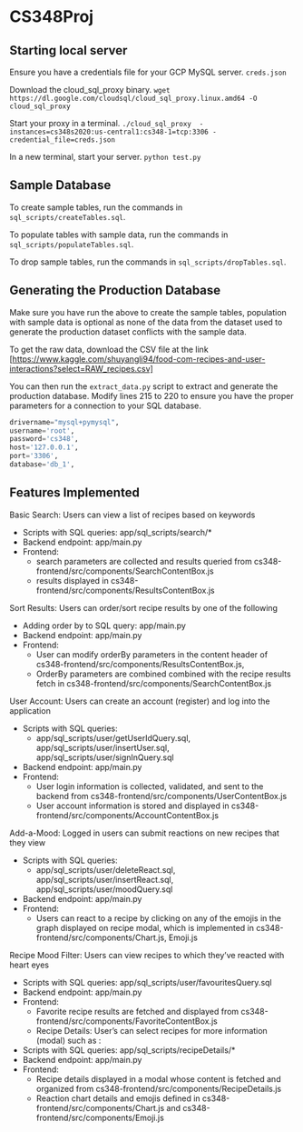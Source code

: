 # CS348Proj

## Starting local server
Ensure you have a credentials file for your GCP MySQL server.
```creds.json```

Download the cloud_sql_proxy binary.
```wget https://dl.google.com/cloudsql/cloud_sql_proxy.linux.amd64 -O cloud_sql_proxy```

Start your proxy in a terminal.
```./cloud_sql_proxy  -instances=cs348s2020:us-central1:cs348-1=tcp:3306 -credential_file=creds.json```

In a new terminal, start your server.
```python test.py```

## Sample Database
To create sample tables, run the commands in ```sql_scripts/createTables.sql```.

To populate tables with sample data, run the commands in ```sql_scripts/populateTables.sql```.

To drop sample tables, run the commands in ```sql_scripts/dropTables.sql```.

## Generating the Production Database
Make sure you have run the above to create the sample tables, population with sample data is optional as none of the data from the dataset used to generate the production dataset conflicts with the sample data.

To get the raw data, download the CSV file at the link [https://www.kaggle.com/shuyangli94/food-com-recipes-and-user-interactions?select=RAW_recipes.csv]

You can then run the ```extract_data.py``` script to extract and generate the production database. Modify lines 215 to 220 to ensure you have the proper parameters for a connection to your SQL database.
```python
drivername="mysql+pymysql",
username='root',
password='cs348',
host='127.0.0.1',
port='3306',
database='db_1',
```

## Features Implemented
Basic Search: Users can view a list of recipes based on keywords
- Scripts with SQL queries: app/sql_scripts/search/*
- Backend endpoint: app/main.py
- Frontend: 
  - search parameters are collected and results queried from cs348-frontend/src/components/SearchContentBox.js
  - results displayed in cs348-frontend/src/components/ResultsContentBox.js

Sort Results: Users can order/sort recipe results by one of the following
- Adding order by to SQL query: app/main.py
- Backend endpoint: app/main.py
- Frontend:
  - User can modify orderBy parameters in the content header of cs348-frontend/src/components/ResultsContentBox.js, 
  - OrderBy parameters are combined combined with the recipe results fetch in  cs348-frontend/src/components/SearchContentBox.js

User Account: Users can create an account (register) and log into the application
- Scripts with SQL queries: 
  - app/sql_scripts/user/getUserIdQuery.sql, app/sql_scripts/user/insertUser.sql, app/sql_scripts/user/signInQuery.sql
- Backend endpoint: app/main.py
- Frontend: 
  - User login information is collected, validated, and sent to the backend from cs348-frontend/src/components/UserContentBox.js
  - User account information is stored and displayed in cs348-frontend/src/components/AccountContentBox.js

Add-a-Mood: Logged in users can submit reactions on new recipes that they view
- Scripts with SQL queries: 
  - app/sql_scripts/user/deleteReact.sql, app/sql_scripts/user/insertReact.sql, app/sql_scripts/user/moodQuery.sql
- Backend endpoint: app/main.py
- Frontend: 
  - Users can react to a recipe by clicking on any of the emojis in the graph displayed on recipe modal, which is implemented in cs348-frontend/src/components/Chart.js, Emoji.js

Recipe Mood Filter: Users can view recipes to which they’ve reacted with heart eyes
- Scripts with SQL queries: app/sql_scripts/user/favouritesQuery.sql
- Backend endpoint: app/main.py
- Frontend: 
  - Favorite recipe results are fetched and displayed from cs348-frontend/src/components/FavoriteContentBox.js
  - Recipe Details: User’s can select recipes for more information (modal) such as :
- Scripts with SQL queries: app/sql_scripts/recipeDetails/*
- Backend endpoint: app/main.py
- Frontend:
  - Recipe details displayed in a modal whose content is fetched and organized from cs348-frontend/src/components/RecipeDetails.js
  - Reaction chart details and emojis defined in cs348-frontend/src/components/Chart.js and cs348-frontend/src/components/Emoji.js

